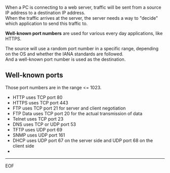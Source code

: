 When a PC is connecting to a web server, traffic will be sent from a source IP address to a destination IP address.  
When the traffic arrives at the server, the server needs a way to "decide" which application to send this traffic to.  

**Well-known port numbers** are used for various every day applications, like HTTPS.  

The source will use a random port number in a specific range, depending on the OS and whether the IANA standards are followed.  
And a well-known port number is used as the destination.  

## Well-known ports

Those port numbers are in the range <= 1023.

- HTTP uses TCP port 80 
- HTTPS uses TCP port 443 
- FTP uses TCP port 21 for server and client negotiation
- FTP Data uses TCP port 20 for the actual transmission of data
- Telnet uses TCP port 23
- DNS uses TCP or UDP port 53 
- TFTP uses UDP port 69 
- SNMP uses UDP port 161 
- DHCP uses UDP port 67 on the server side and UDP port 68 on the client side
- 

---
EOF
